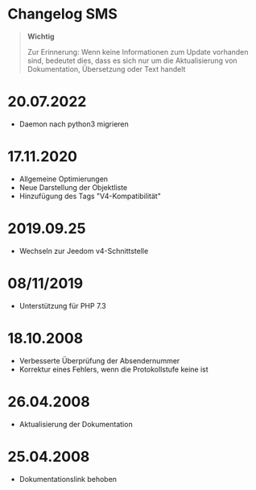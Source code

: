 # Changelog SMS

>**Wichtig**
>
>Zur Erinnerung: Wenn keine Informationen zum Update vorhanden sind, bedeutet dies, dass es sich nur um die Aktualisierung von Dokumentation, Übersetzung oder Text handelt

# 20.07.2022

- Daemon nach python3 migrieren

# 17.11.2020

- Allgemeine Optimierungen
- Neue Darstellung der Objektliste
- Hinzufügung des Tags "V4-Kompatibilität"

# 2019.09.25

- Wechseln zur Jeedom v4-Schnittstelle

# 08/11/2019

- Unterstützung für PHP 7.3

# 18.10.2008

- Verbesserte Überprüfung der Absendernummer
- Korrektur eines Fehlers, wenn die Protokollstufe keine ist

# 26.04.2008

- Aktualisierung der Dokumentation

# 25.04.2008

- Dokumentationslink behoben
